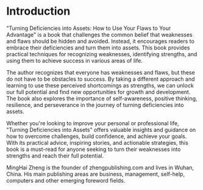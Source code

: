 # Introduction

"Turning Deficiencies into Assets: How to Use Your Flaws to Your Advantage" is a book that challenges the common belief that weaknesses and flaws should be hidden and avoided. Instead, it encourages readers to embrace their deficiencies and turn them into assets. This book provides practical techniques for recognizing weaknesses, identifying strengths, and using them to achieve success in various areas of life.

The author recognizes that everyone has weaknesses and flaws, but these do not have to be obstacles to success. By taking a different approach and learning to use these perceived shortcomings as strengths, we can unlock our full potential and find new opportunities for growth and development. The book also explores the importance of self-awareness, positive thinking, resilience, and perseverance in the journey of turning deficiencies into assets.

Whether you're looking to improve your personal or professional life, "Turning Deficiencies into Assets" offers valuable insights and guidance on how to overcome challenges, build confidence, and achieve your goals. With its practical advice, inspiring stories, and actionable strategies, this book is a must-read for anyone seeking to turn their weaknesses into strengths and reach their full potential.


MingHai Zheng is the founder of zhengpublishing.com and lives in Wuhan, China. His main publishing areas are business, management, self-help, computers and other emerging foreword fields.
